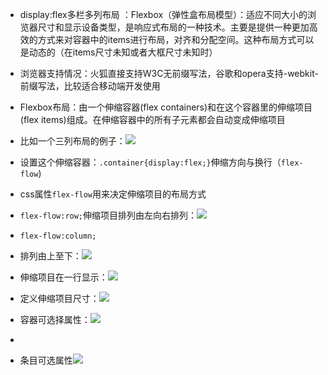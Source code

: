 

- display:flex多栏多列布局 ：Flexbox（弹性盒布局模型）：适应不同大小的浏览器尺寸和显示设备类型，是响应式布局的一种技术。主要是提供一种更加高效的方式来对容器中的items进行布局，对齐和分配空间。这种布局方式可以是动态的（在items尺寸未知或者大框尺寸未知时）


- 浏览器支持情况：火狐直接支持W3C无前缀写法，谷歌和opera支持-webkit-前缀写法，比较适合移动端开发使用


- Flexbox布局：由一个伸缩容器(flex containers)和在这个容器里的伸缩项目(flex items)组成。在伸缩容器中的所有子元素都会自动变成伸缩项目

- 比如一个三列布局的例子：![](http://i.imgur.com/dukdEZV.png)

- 设置这个伸缩容器：`.container{display:flex;}`伸缩方向与换行（`flex-flow`)


- css属性`flex-flow`用来决定伸缩项目的布局方式


- `flex-flow:row;`伸缩项目排列由左向右排列：![](http://i.imgur.com/eTMIv9x.png)


- `flex-flow:column;`

- 排列由上至下：![](http://i.imgur.com/DJDobTw.png)


- 伸缩项目在一行显示：![](http://i.imgur.com/UHLeLuR.png)


- 定义伸缩项目尺寸：![](http://i.imgur.com/KX82R6y.png)



- 容器可选择属性：![](http://i.imgur.com/jj6Ep7O.png)
- 
- 条目可选属性![](http://i.imgur.com/qT7labN.png)
